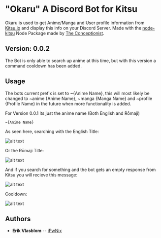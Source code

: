 # "Okaru" A Discord Bot for Kitsu #
Okaru is used to get Anime/Manga and User profile information from [Kitsu.io](http://kitsu.io) and display this info on your Discord Server.
Made with the [node-kitsu](https://github.com/the-conceptionist/node-kitsu) Node Package made by [The Conceptionist](https://github.com/the-conceptionist).

## Version: 0.0.2
The Bot is only able to search up anime at this time, but with this version a command cooldown has been added. 

## Usage
The bots current prefix is set to ~{Anime Name}, this will most likely be changed to ~anime {Anime Name}, ~manga {Manga Name} and ~profile {Profile Name}
in the future when more functionality is added.

For Version 0.0.1 its just the anime name (Both English and Rōmaji)
```
~{Anime Name}
```
As seen here, searching with the English Title:

![alt text](https://i.imgur.com/kjuMSzf.png)

Or the Rōmaji Title:

![alt text](https://i.imgur.com/osUPgoR.png)

And if you search for something and the bot gets an empty response from Kitsu you will recieve this message:

![alt text](https://i.imgur.com/Vk7SlOW.png)

Cooldown:

![alt text](https://i.imgur.com/P4d5vq9.png)

## Authors

* **Erik Vlasblom** -- [iPwNix](https://github.com/iPwNix)
